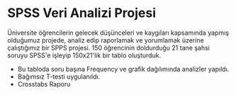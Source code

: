 # SPSS Veri Analizi Projesi

Üniversite öğrencilerin gelecek düşünceleri ve kaygıları kapsamında yapmış olduğumuz projede, analiz edip raporlamak ve yorumlamak üzerine çalıştığımız bir SPPS projesi. 150 öğrencinin doldurduğu 21 tane şahsi soruyu SPSS'e işleyip 150x21'lik bir tablo oluşturduk.
- Bu tabloda soru başına Frequency ve grafik dağılımında analizler yapıldı.
- Bağımsız T-testi uygulanıldı.
- Crosstabs Raporu 
